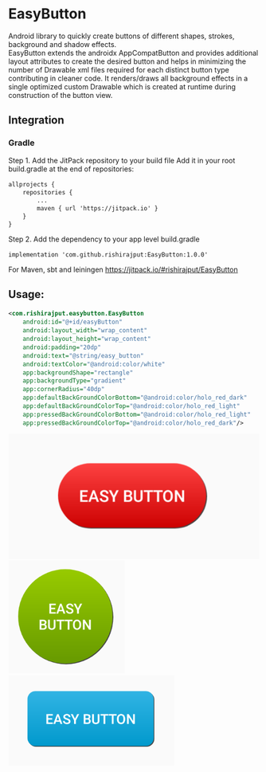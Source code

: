 # EasyButton
Android library to quickly create buttons of different shapes, strokes, background and shadow effects.  
EasyButton extends the androidx AppCompatButton and provides additional layout attributes to create the desired button and helps in minimizing the number of Drawable  xml files required for each distinct button type contributing in cleaner code.
It renders/draws all background effects in a single optimized custom Drawable which is created at runtime during construction of the button view.

## Integration
### Gradle
Step 1. Add the JitPack repository to your build file 
Add it in your root build.gradle at the end of repositories:

	allprojects {
		repositories {
			...
			maven { url 'https://jitpack.io' }
		}
	}

Step 2. Add the dependency to your app level build.gradle
  
    implementation 'com.github.rishirajput:EasyButton:1.0.0'

For Maven, sbt and leiningen
https://jitpack.io/#rishirajput/EasyButton   

## Usage:  


```xml
<com.rishirajput.easybutton.EasyButton
	android:id="@+id/easyButton"
	android:layout_width="wrap_content"
	android:layout_height="wrap_content"
	android:padding="20dp"
	android:text="@string/easy_button"
	android:textColor="@android:color/white"
	app:backgroundShape="rectangle"
	app:backgroundType="gradient"
	app:cornerRadius="40dp"
	app:defaultBackGroundColorBottom="@android:color/holo_red_dark"
	app:defaultBackGroundColorTop="@android:color/holo_red_light"
	app:pressedBackGroundColorBottom="@android:color/holo_red_light"
	app:pressedBackGroundColorTop="@android:color/holo_red_dark"/>
```
![alt text](https://github.com/rishirajput/EasyButton/blob/master/sample_images/easy_button_sample.PNG?raw=true)
![alt text](https://github.com/rishirajput/EasyButton/blob/master/sample_images/easy_button_sample_2.PNG?raw=true)
![alt text](https://github.com/rishirajput/EasyButton/blob/master/sample_images/easy_button_sample_3.PNG?raw=true)
